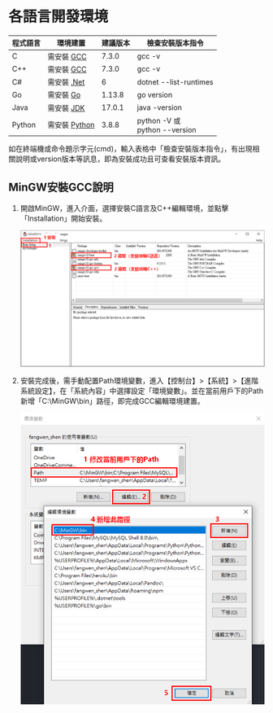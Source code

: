 # 各語言開發環境

| 程式語言 | 環境建置       | 建議版本 | 檢查安裝版本指令 |
| ------- | -------------  | ----- | ---|
| C       | 需安裝 [GCC](https://sourceforge.net/projects/mingw/) | 7.3.0 | gcc -v |
| C++     | 需安裝 [GCC](https://sourceforge.net/projects/mingw/) | 7.3.0 | gcc -v |
| C#      | 需安裝 [.Net](https://dotnet.microsoft.com/en-us/download) | 6 | dotnet --list-runtimes |
| Go      | 需安裝 [Go](https://go.dev/) | 1.13.8 | go version |
| Java    | 需安裝 [JDK](https://www.oracle.com/java/technologies/javase/jdk17-archive-downloads.html) | 17.0.1 | java -version |
| Python  | 需安裝 [Python](https://www.python.org/downloads/windows/) | 3.8.8 | python -V 或<br /> python --version |

如在終端機或命令題示字元(cmd)，輸入表格中「檢查安裝版本指令」，有出現相關說明或version版本等訊息，即為安裝成功且可查看安裝版本資訊。

## MinGW安裝GCC說明

1. 開啟MinGW，進入介面，選擇安裝C語言及C++編輯環境，並點擊「Installation」開始安裝。

    ![gcc-1](<image/gcc-1.png>)

2. 安裝完成後，需手動配置Path環境變數，進入【控制台】>【系統】>【進階系統設定】，在「系統內容」中選擇設定「環境變數」。並在當前用戶下的Path新增「C:\MinGW\bin」路徑，即完成GCC編輯環境建置。

    ![gcc-1](<image/gcc-2.png>)